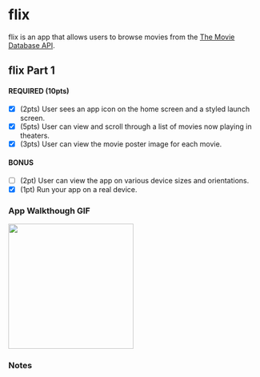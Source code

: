 # flix
flix is an app that allows users to browse movies from the [The Movie Database API](http://docs.themoviedb.apiary.io/#).

## flix Part 1

#### REQUIRED (10pts)
- [x] (2pts) User sees an app icon on the home screen and a styled launch screen.
- [x] (5pts) User can view and scroll through a list of movies now playing in theaters.
- [x] (3pts) User can view the movie poster image for each movie.

#### BONUS
- [ ] (2pt) User can view the app on various device sizes and orientations.
- [x] (1pt) Run your app on a real device.

### App Walkthough GIF

<img src="YOUR_GIF_URL_HERE" width=250><br>

### Notes
